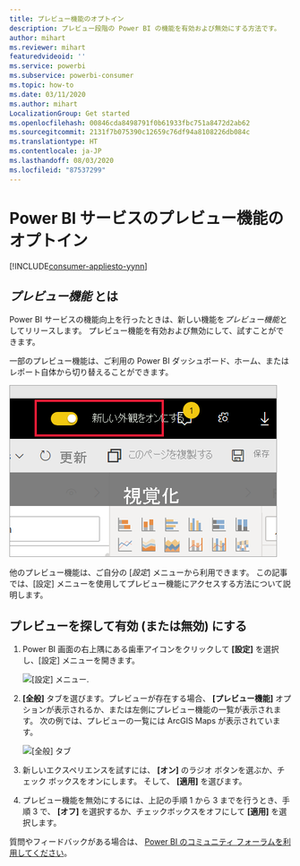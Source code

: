 ```yaml
---
title: プレビュー機能のオプトイン
description: プレビュー段階の Power BI の機能を有効および無効にする方法です。
author: mihart
ms.reviewer: mihart
featuredvideoid: ''
ms.service: powerbi
ms.subservice: powerbi-consumer
ms.topic: how-to
ms.date: 03/11/2020
ms.author: mihart
LocalizationGroup: Get started
ms.openlocfilehash: 00846cda8498791f0b61933fbc751a8472d2ab62
ms.sourcegitcommit: 2131f7b075390c12659c76df94a8108226db084c
ms.translationtype: HT
ms.contentlocale: ja-JP
ms.lasthandoff: 08/03/2020
ms.locfileid: "87537299"
---
```

# <a name="opt-in-for-power-bi-service-preview-features"></a>Power BI サービスのプレビュー機能のオプトイン

[!INCLUDE[consumer-appliesto-yynn](../includes/consumer-appliesto-yynn.md)]

## <a name="what-are-preview-features"></a>*プレビュー機能* とは
Power BI サービスの機能向上を行ったときは、新しい機能を*プレビュー機能*としてリリースします。 プレビュー機能を有効および無効にして、試すことができます。

一部のプレビュー機能は、ご利用の Power BI ダッシュボード、ホーム、またはレポート自体から切り替えることができます。

   ![新しい外観の切り替え](./media/end-user-preview-features/power-bi-toggle.png)

他のプレビュー機能は、ご自分の [*設定*] メニューから利用できます。 この記事では、[設定] メニューを使用してプレビュー機能にアクセスする方法について説明します。

## <a name="find-previews-and-turn-them-on-and-off"></a>プレビューを探して有効 (または無効) にする
1. Power BI 画面の右上隅にある歯車アイコンをクリックして **[設定]** を選択し、[設定] メニューを開きます。
   
   ![[設定] メニュー](./media/end-user-preview-features/power-bi-settings.png).
2. **[全般]** タブを選びます。プレビューが存在する場合、 **[プレビュー機能]** オプションが表示されるか、または左側にプレビュー機能の一覧が表示されます。  次の例では、プレビューの一覧には ArcGIS Maps が表示されています。 
   
   ![[全般] タブ](./media/end-user-preview-features/power-bi-preview-esri.png)
3. 新しいエクスペリエンスを試すには、 **[オン]** のラジオ ボタンを選ぶか、チェック ボックスをオンにします。 そして、 **[適用]** を選びます。
4. プレビュー機能を無効にするには、上記の手順 1 から 3 までを行うとき、手順 3 で、 **[オフ]** を選択するか、チェックボックスをオフにして **[適用]** を選択します。


質問やフィードバックがある場合は、 [Power BI のコミュニティ フォーラムを利用してください](https://community.powerbi.com/t5/Navigation-Preview-Forum/bd-p/NavigationPreview)。


